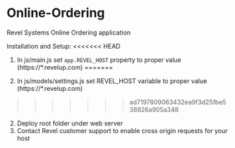 Online-Ordering
===============

Revel Systems Online Ordering application

Installation and Setup:
<<<<<<< HEAD
1. In js/main.js set `app.REVEL_HOST` property to proper value (https://*.revelup.com)
=======

1. In js/models/settings.js set REVEL_HOST variable to proper value (https://*.revelup.com)
>>>>>>> ad7197809063432ea9f3d25fbe538826a905a348
2. Deploy root folder under web server
3. Contact Revel customer support to enable cross origin requests for your host
